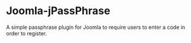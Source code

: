 # Joomla-jPassPhrase
A simple passphrase plugin for Joomla to require users to enter a code in order to register.
